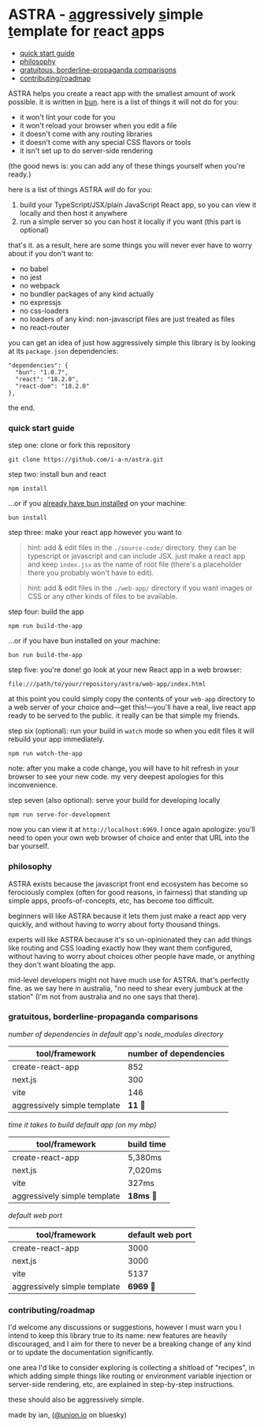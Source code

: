 # ASTRA - [a](#astra---aggressively-simple-template-for-react-apps)ggressively [s](#astra---aggressively-simple-template-for-react-apps)imple [t](#astra---aggressively-simple-template-for-react-apps)emplate for [r](#astra---aggressively-simple-template-for-react-apps)eact [a](#astra---aggressively-simple-template-for-react-apps)pps

- [quick start guide](#quick-start-guide)
- [philosophy](#philosophy)
- [gratuitous, borderline-propaganda comparisons](#gratuitous-borderline-propaganda-comparisons)
- [contributing/roadmap](#contributingroadmap)

ASTRA helps you create a react app with the smallest amount of work possible. it is written in [bun](https://bun.sh). here is a list of things it will not do for you:

- it won't lint your code for you
- it won't reload your browser when you edit a file
- it doesn't come with any routing libraries
- it doesn't come with any special CSS flavors or tools
- it isn't set up to do server-side rendering

(the good news is: you can add any of these things yourself when you're ready.)

here is a list of things ASTRA _will_ do for you:

1. build your TypeScript/JSX/plain JavaScript React app, so you can view it locally and then host it anywhere
2. run a simple server so you can host it locally if you want (this part is optional)

that's it. as a result, here are some things you will never ever have to worry about if you don't want to:

- no babel
- no jest
- no webpack
- no bundler packages of any kind actually
- no expressjs
- no css-loaders
- no loaders of any kind: non-javascript files are just treated as files
- no react-router

you can get an idea of just how aggressively simple this library is by looking at its `package.json` dependencies:

```
"dependencies": {
  "bun": "1.0.7",
  "react": "18.2.0",
  "react-dom": "18.2.0"
},
```

the end.

### quick start guide

step one: clone or fork this repository

```
git clone https://github.com/i-a-n/astra.git
```

step two: install bun and react

```
npm install
```

...or if you [already have bun installed](https://bun.sh/docs/installation) on your machine:

```
bun install
```

step three: make your react app however you want to

> hint: add & edit files in the `./source-code/` directory. they can be typescript or javascript and can include JSX. just make a react app and keep `index.jsx` as the name of root file (there's a placeholder there you probably won't have to edit).

> hint: add & edit files in the `./web-app/` directory if you want images or CSS or any other kinds of files to be available.

step four: build the app

```
npm run build-the-app
```

...or if you have bun installed on your machine:

```
bun run build-the-app
```

step five: you're done! go look at your new React app in a web browser:

```
file:///path/to/your/repository/astra/web-app/index.html
```

at this point you could simply copy the contents of your `web-app` directory to a web server of your choice and—get this!—you'll have a real, live react app ready to be served to the public. it really can be that simple my friends.

step six (optional): run your build in `watch` mode so when you edit files it will rebuild your app immediately.

```
npm run watch-the-app
```

note: after you make a code change, you will have to hit refresh in your browser to see your new code. my very deepest apologies for this inconvenience.

step seven (also optional): serve your build for developing locally

```
npm run serve-for-development
```

now you can view it at `http://localhost:6969`. I once again apologize: you'll need to open your own web browser of choice and enter that URL into the bar yourself.

### philosophy

ASTRA exists because the javascript front end ecosystem has become so ferociously complex (often for good reasons, in fairness) that standing up simple apps, proofs-of-concepts, etc, has become too difficult.

beginners will like ASTRA because it lets them just make a react app very quickly, and without having to worry about forty thousand things.

experts will like ASTRA because it's so un-opinionated they can add things like routing and CSS loading exactly how they want them configured, without having to worry about choices other people have made, or anything they don't want bloating the app.

mid-level developers might not have much use for ASTRA. that's perfectly fine. as we say here in australia, "no need to shear every jumbuck at the station" (I'm not from australia and no one says that there).

### gratuitous, borderline-propaganda comparisons

_number of dependencies in default app's node_modules directory_

| tool/framework               | number of dependencies |
| ---------------------------- | ---------------------- |
| create-react-app             | 852                    |
| next.js                      | 300                    |
| vite                         | 146                    |
| aggressively simple template | **11** 🎉              |

_time it takes to build default app (on my mbp)_

| tool/framework               | build time  |
| ---------------------------- | ----------- |
| create-react-app             | 5,380ms     |
| next.js                      | 7,020ms     |
| vite                         | 327ms       |
| aggressively simple template | **18ms** 🎉 |

_default web port_

| tool/framework               | default web port |
| ---------------------------- | ---------------- |
| create-react-app             | 3000             |
| next.js                      | 3000             |
| vite                         | 5137             |
| aggressively simple template | **6969** 🎉      |

### contributing/roadmap

I'd welcome any discussions or suggestions, however I must warn you I intend to keep this library true to its name: new features are heavily discouraged, and I aim for there to never be a breaking change of any kind or to update the documentation significantly.

one area I'd like to consider exploring is collecting a shitload of "recipes", in which adding simple things like routing or environment variable injection or server-side rendering, etc, are explained in step-by-step instructions.

these should also be aggressively simple.

made by ian, ([@union.io](https://bsky.app/profile/union.io) on bluesky)
